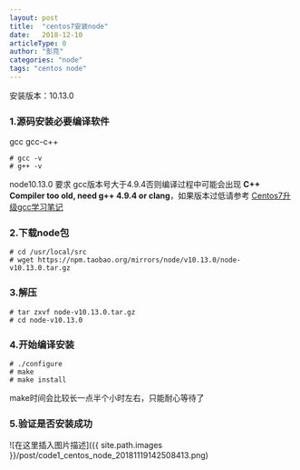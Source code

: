 ```yaml
---
layout: post
title:  "centos7安装node"
date:   2018-12-10
articleType: 0
author: "彭亮"
categories: "node"
tags: "centos node"
---
```


安装版本：10.13.0

### 1.源码安装必要编译软件
gcc gcc-c++

```
# gcc -v
# g++ -v
```
node10.13.0 要求 gcc版本号大于4.9.4否则编译过程中可能会出现 **C++ Compiler too old, need g++ 4.9.4 or clang**，如果版本过低请参考 [Centos7升级gcc学习笔记](https://www.cnblogs.com/highway-9/p/5628852.html)

<!--more-->

### 2.下载node包
```
# cd /usr/local/src
# wget https://npm.taobao.org/mirrors/node/v10.13.0/node-v10.13.0.tar.gz
```

### 3.解压
```
# tar zxvf node-v10.13.0.tar.gz
# cd node-v10.13.0
```

### 4.开始编译安装

```
# ./configure
# make
# make install
```
make时间会比较长一点半个小时左右，只能耐心等待了

### 5.验证是否安装成功
![在这里插入图片描述]({{ site.path.images }}/post/code1_centos_node_20181119142508413.png)